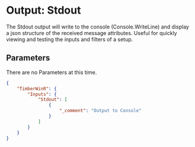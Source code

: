 # Output: Stdout

The Stdout output will write to the console (Console.WriteLine) and display a json structure of the received message attributes. Useful for quickly viewing and testing the inputs and filters of a setup.

## Parameters
There are no Parameters at this time.

```json
{
    "TimberWinR": {
        "Inputs": {
            "Stdout": [
                {
                    "_comment": "Output to Console"                  
                }
            ]
		}
	}
}
```